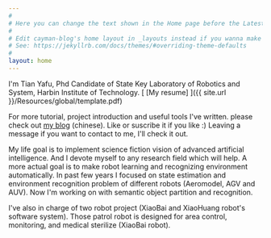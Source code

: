 ```yaml
---
#
# Here you can change the text shown in the Home page before the Latest Posts section.
#
# Edit cayman-blog's home layout in _layouts instead if you wanna make some changes
# See: https://jekyllrb.com/docs/themes/#overriding-theme-defaults
#
layout: home
---
```


I'm Tian Yafu, Phd Candidate of State Key Laboratory of Robotics and
System, Harbin Institute of Technology. [ [My resume] ]({{ site.url }}/Resources/global/template.pdf)

For more tutorial, project introduction and useful tools I've written. please check out [my blog](https://zhuanlan.zhihu.com/yafu-blog?author=tian-ya-fu) (chinese). Like or suscribe it if you like :) Leaving a message if you want to contact to me, I'll check it out.

My life goal is to implement science fiction vision of advanced artificial intelligence.
And I devote myself to any research field which will help. A more actual goal is to
make robot learning and recognizing environment automatically. In past few years I
focused on state estimation and environment recognition problem of different robots
(Aeromodel, AGV and AUV). Now I'm working on with semantic object partition and recognition.

I've also in charge of two robot project (XiaoBai and XiaoHuang robot's software system). Those patrol robot is designed for area control, monitoring, and medical sterilize (XiaoBai robot).